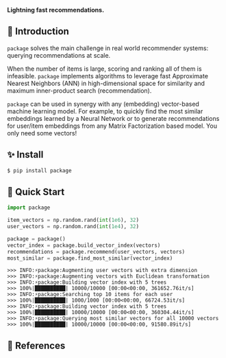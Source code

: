 

**Lightning fast recommendations.**

## 👋 Introduction

`package` solves the main challenge in real world recommender systems: querying recommendations at scale.

When the number of items is large, scoring and ranking all of them is infeasible. `package` implements algorithms to leverage fast Approximate Nearest Neighbors (ANN) in high-dimensional space for similarity and maximum inner-product search (recommendation).

`package` can be used in synergy with any (embedding) vector-based machine learning model. For example, to quickly find the most similar embeddings learned by a Neural Network or to generate recommendations for user/item embeddings from any Matrix Factorization based model. You only need some vectors!

## ✨ Install

```bash
$ pip install package
```

## 🚀 Quick Start

```python
import package

item_vectors = np.random.rand(int(1e6), 32)
user_vectors = np.random.rand(int(1e4), 32)

package = package()
vector_index = package.build_vector_index(vectors)
recommendations = package.recommend(user_vectors, vectors)
most_similar = package.find_most_similar(vector_index)
```

```
>>> INFO:⚡package:Augmenting user vectors with extra dimension
>>> INFO:⚡package:Augmenting vectors with Euclidean transformation
>>> INFO:⚡package:Building vector index with 5 trees
>>> 100%|██████████| 10000/10000 [00:00<00:00, 361652.76it/s]
>>> INFO:⚡package:Searching top 10 items for each user
>>> 100%|██████████| 1000/1000 [00:00<00:00, 66724.53it/s]
>>> INFO:⚡package:Building vector index with 5 trees
>>> 100%|██████████| 10000/10000 [00:00<00:00, 360304.44it/s]
>>> INFO:⚡package:Querying most similar vectors for all 10000 vectors
>>> 100%|██████████| 10000/10000 [00:00<00:00, 91580.89it/s]
```

## 📎 References
